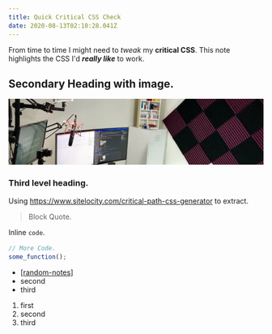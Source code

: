 ```yaml
---
title: Quick Critical CSS Check
date: 2020-08-13T02:10:28.041Z
---
```


From time to time I might need to *tweak* my **critical CSS**. This note highlights the CSS I'd <em><strong>really like</strong></em> to work.

## Secondary Heading with image.

![Image check](images/8196d99a0fd4c77033fe34ca643b0504e34bf07e298701d87d6dc2b32d7df852.png)  

### Third level heading.

Using <https://www.sitelocity.com/critical-path-css-generator> to extract.

> Block Quote.

Inline `code`.

``` js
// More Code.
some_function();
```

- [[random-notes]]
- second
- third

1. first
2. second
3. third

[//begin]: # "Autogenerated link references for markdown compatibility"
[random-notes]: random-notes "random-notes"
[//end]: # "Autogenerated link references"
